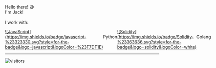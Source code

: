 Hello there! :smiley:
<br>
I'm Jack!
<br><br>
I work with: <br>

<div align='left' style="display: flex">
  <a href="https://reactjs.org/">
  ![JavaScript](https://img.shields.io/badge/javascript-%23323330.svg?style=for-the-badge&logo=javascript&logoColor=%23F7DF1E)
  </a>
  &emsp;
  Python
  &emsp;
  <a href="https://docs.soliditylang.org/">
  ![Solidity](https://img.shields.io/badge/Solidity-%23363636.svg?style=for-the-badge&logo=solidity&logoColor=white)</a>
  &emsp;
  Golang
</div>
<hr>

![visitors](https://visitor-badge.glitch.me/badge?page_id=rottaj)
